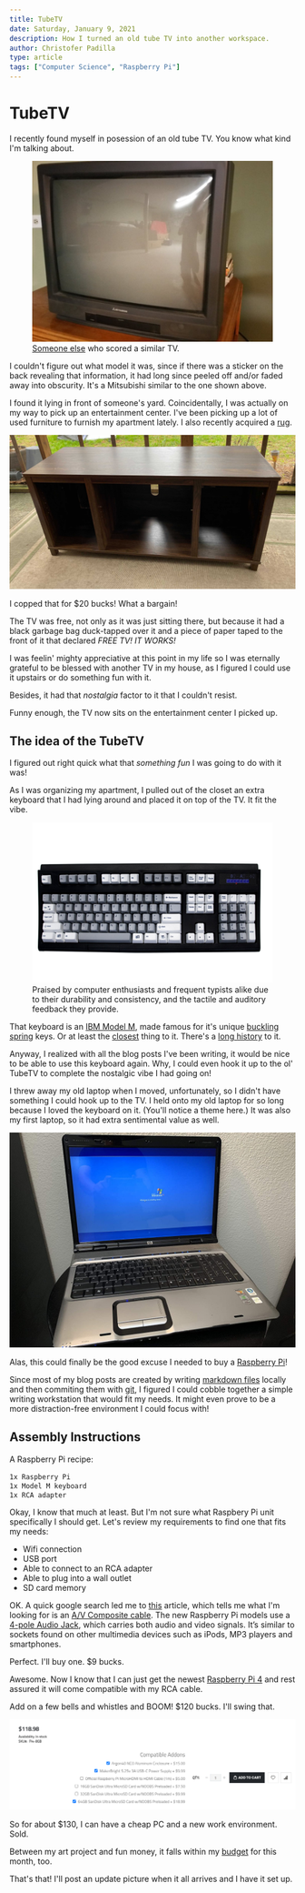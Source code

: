 ```yaml
---
title: TubeTV
date: Saturday, January 9, 2021
description: How I turned an old tube TV into another workspace.
author: Christofer Padilla
type: article
tags: ["Computer Science", "Raspberry Pi"]
---
```


# TubeTV

I recently found myself in posession of an old tube TV. You know what kind I'm talking about.

<figure>
  <img
  src="/images/boobtube.jpg"
  alt="The boob-tube.">
  <figcaption><a href="https://www.reddit.com/r/retrogaming/comments/9f3lk9/just_scored_a_free_27_inch_crt_shes_a_bit_dusty/">Someone else</a> who scored a similar TV.</figcaption>
</figure>

I couldn't figure out what model it was, since if there was a sticker on the back revealing that information, it had long since peeled off and/or faded away into obscurity. It's a Mitsubishi similar to the one shown above.

I found it lying in front of someone's yard. Coincidentally, I was actually on my way to pick up an entertainment center. I've been picking up a lot of used furniture to furnish my apartment lately. I also recently acquired a [rug](/blog/2021/1/8/The_Eternal_War_Machine.md).

![$20 bucks!](/images/entertainmentcenter.jpg)

I copped that for $20 bucks! What a bargain!

The TV was free, not only as it was just sitting there, but because it had a black garbage bag duck-tapped over it and a piece of paper taped to the front of it that declared *FREE TV! IT WORKS!*

I was feelin' mighty appreciative at this point in my life so I was eternally grateful to be blessed with another TV in my house, as I figured I could use it upstairs or do something fun with it.

Besides, it had that *nostalgia* factor to it that I couldn't resist.

Funny enough, the TV now sits on the entertainment center I picked up.

## The idea of the TubeTV

I figured out right quick what that *something fun* I was going to do with it was!

As I was organizing my apartment, I pulled out of the closet an extra keyboard that I had lying around and placed it on top of the TV. It fit the vibe.

<figure>
  <img
  src="/images/unicompultraclassicmodelmblack.jpg"
  alt="The Unicomp Ultra Classic Model M in black.">
  <figcaption>Praised by computer enthusiasts and frequent typists alike due to their durability and consistency, and the tactile and auditory feedback they provide.</figcaption>
</figure>

That keyboard is an [IBM Model M](https://en.wikipedia.org/wiki/Model_M_keyboard), made famous for it's unique [buckling spring](https://en.wikipedia.org/wiki/Buckling_spring) keys. Or at least the [closest](https://www.pckeyboard.com/) thing to it. There's a [long history](https://www.youtube.com/watch?v=-A-vRZth7SI) to it.

Anyway, I realized with all the blog posts I've been writing, it would be nice to be able to use this keyboard again. Why, I could even hook it up to the ol' TubeTV to complete the nostalgic vibe I had going on!

I threw away my old laptop when I moved, unfortunately, so I didn't have something I could hook up to the TV. I held onto my old laptop for so long because I loved the keyboard on it. (You'll notice a theme here.) It was also my first laptop, so it had extra sentimental value as well.

![The HP Pavilion dv9000](/images/hppaviliondv9000.jpg)

Alas, this could finally be the good excuse I needed to buy a [Raspberry Pi](https://www.raspberrypi.org/)!

Since most of my blog posts are created by writing [markdown files](https://www.markdownguide.org/cheat-sheet/) locally and then commiting them with [git](https://git-scm.com/), I figured I could cobble together a simple writing workstation that would fit my needs. It might even prove to be a more distraction-free environment I could focus with!

## Assembly Instructions

A Raspberry Pi recipe:

    1x Raspberry Pi
    1x Model M keyboard
    1x RCA adapter

Okay, I know that much at least. But I'm not sure what Raspbery Pi unit specifically I should get. Let's review my requirements to find one that fits my needs:

* Wifi connection
* USB port
* Able to connect to an RCA adapter
* Able to plug into a wall outlet
* SD card memory

OK. A quick google search led me to [this](https://www.raspberrypi.org/forums/viewtopic.php?t=165943) article, which tells me what I'm looking for is an [A/V Composite cable](https://thepihut.com/products/av-composite-cable-3-5mm-to-3-x-rca-3m). The new Raspberry Pi models use a [4-pole Audio Jack](https://www.raspberrypi-spy.co.uk/2014/07/raspberry-pi-model-b-3-5mm-audiovideo-jack), which carries both audio and video signals. It’s similar to sockets found on other multimedia devices such as iPods, MP3 players and smartphones.

Perfect. I'll buy one. $9 bucks.

Awesome. Now I know that I can just get the newest [Raspberry Pi 4](https://makerbright.com/raspberry-pi-4-8gb.html) and rest assured it will come compatible with my RCA cable.

Add on a few bells and whistles and BOOM! $120 bucks. I'll swing that.

![Bells and whistles](/images/bling.png)

So for about $130, I can have a cheap PC and a new work environment. Sold.

Between my art project and fun money, it falls within my [budget](https://www.youneedabudget.com/) for this month, too.

That's that! I'll post an update picture when it all arrives and I have it set up.

<TagLinks />

<Comments />
